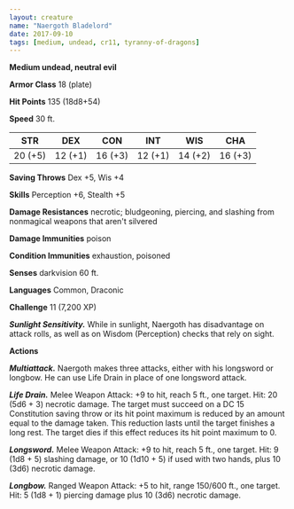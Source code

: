 ```yaml
---
layout: creature
name: "Naergoth Bladelord"
date: 2017-09-10
tags: [medium, undead, cr11, tyranny-of-dragons]
---
```


**Medium undead, neutral evil**

**Armor Class** 18 (plate)

**Hit Points** 135 (18d8+54)

**Speed** 30 ft.

|   STR   |   DEX   |   CON   |   INT   |   WIS   |   CHA   |
|:-----:|:-----:|:-----:|:-----:|:-----:|:-----:|
| 20 (+5) | 12 (+1) | 16 (+3) | 12 (+1) | 14 (+2) | 16 (+3) |

**Saving Throws** Dex +5, Wis +4

**Skills** Perception +6, Stealth +5

**Damage Resistances** necrotic; bludgeoning, piercing, and slashing from nonmagical weapons that aren't silvered

**Damage Immunities** poison

**Condition Immunities** exhaustion, poisoned

**Senses** darkvision 60 ft.

**Languages** Common, Draconic

**Challenge** 11 (7,200 XP)

***Sunlight Sensitivity.*** While in sunlight, Naergoth has disadvantage on attack rolls, as well as on Wisdom (Perception) checks that rely on sight.

**Actions**

***Multiattack.*** Naergoth makes three attacks, either with his longsword or longbow. He can use Life Drain in place of one longsword attack.

***Life Drain.*** Melee Weapon Attack: +9 to hit, reach 5 ft., one target. Hit: 20 (5d6 + 3) necrotic damage. The target must succeed on a DC 15 Constitution saving throw or its hit point maximum is reduced by an amount equal to the damage taken. This reduction lasts until the target finishes a long rest. The target dies if this effect reduces its hit point maximum to 0.

***Longsword.*** Melee Weapon Attack: +9 to hit, reach 5 ft., one target. Hit: 9 (1d8 + 5) slashing damage, or 10 (1d10 + 5) if used with two hands, plus 10 (3d6) necrotic damage.

***Longbow.*** Ranged Weapon Attack: +5 to hit, range 150/600 ft., one target. Hit: 5 (1d8 + 1) piercing damage plus 10 (3d6) necrotic damage.

